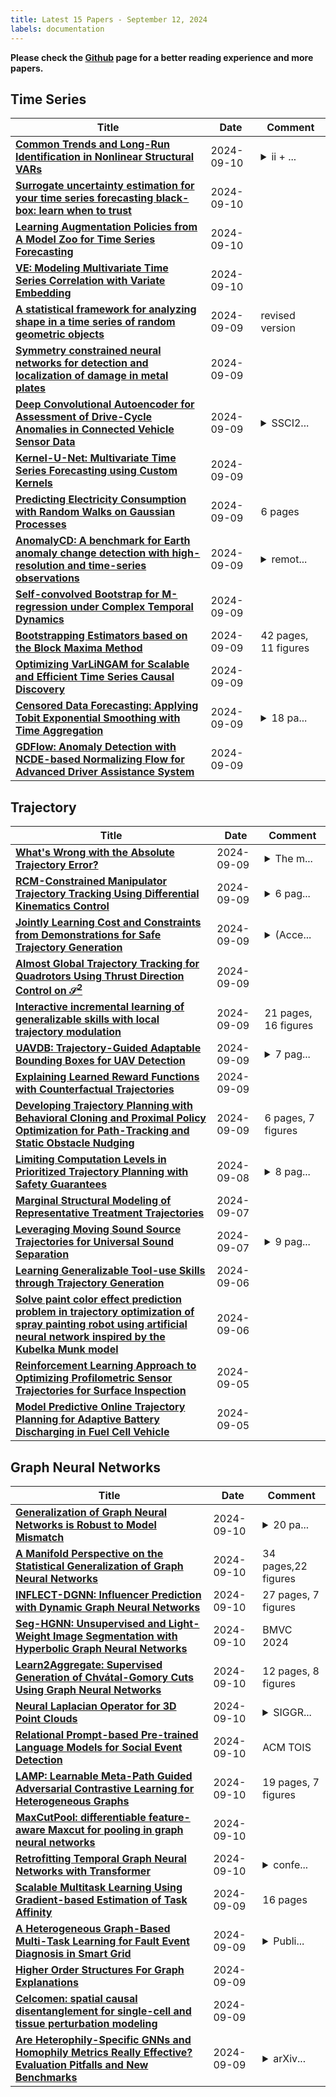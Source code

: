 ```yaml
---
title: Latest 15 Papers - September 12, 2024
labels: documentation
---
```

**Please check the [Github](https://github.com/zezhishao/MTS_Daily_ArXiv) page for a better reading experience and more papers.**

## Time Series
| **Title** | **Date** | **Comment** |
| --- | --- | --- |
| **[Common Trends and Long-Run Identification in Nonlinear Structural VARs](http://arxiv.org/abs/2404.05349v2)** | 2024-09-10 | <details><summary>ii + ...</summary><p>ii + 50 pp., 1 figure</p></details> |
| **[Surrogate uncertainty estimation for your time series forecasting black-box: learn when to trust](http://arxiv.org/abs/2302.02834v2)** | 2024-09-10 |  |
| **[Learning Augmentation Policies from A Model Zoo for Time Series Forecasting](http://arxiv.org/abs/2409.06282v1)** | 2024-09-10 |  |
| **[VE: Modeling Multivariate Time Series Correlation with Variate Embedding](http://arxiv.org/abs/2409.06169v1)** | 2024-09-10 |  |
| **[A statistical framework for analyzing shape in a time series of random geometric objects](http://arxiv.org/abs/2304.01984v3)** | 2024-09-09 | revised version |
| **[Symmetry constrained neural networks for detection and localization of damage in metal plates](http://arxiv.org/abs/2409.06084v1)** | 2024-09-09 |  |
| **[Deep Convolutional Autoencoder for Assessment of Drive-Cycle Anomalies in Connected Vehicle Sensor Data](http://arxiv.org/abs/2202.07592v3)** | 2024-09-09 | <details><summary>SSCI2...</summary><p>SSCI2022, 7 pages, 3 Tables, 3 Figures</p></details> |
| **[Kernel-U-Net: Multivariate Time Series Forecasting using Custom Kernels](http://arxiv.org/abs/2401.01479v3)** | 2024-09-09 |  |
| **[Predicting Electricity Consumption with Random Walks on Gaussian Processes](http://arxiv.org/abs/2409.05934v1)** | 2024-09-09 | 6 pages |
| **[AnomalyCD: A benchmark for Earth anomaly change detection with high-resolution and time-series observations](http://arxiv.org/abs/2409.05679v1)** | 2024-09-09 | <details><summary>remot...</summary><p>remote sensing benchmark</p></details> |
| **[Self-convolved Bootstrap for M-regression under Complex Temporal Dynamics](http://arxiv.org/abs/2310.11724v3)** | 2024-09-09 |  |
| **[Bootstrapping Estimators based on the Block Maxima Method](http://arxiv.org/abs/2409.05529v1)** | 2024-09-09 | 42 pages, 11 figures |
| **[Optimizing VarLiNGAM for Scalable and Efficient Time Series Causal Discovery](http://arxiv.org/abs/2409.05500v1)** | 2024-09-09 |  |
| **[Censored Data Forecasting: Applying Tobit Exponential Smoothing with Time Aggregation](http://arxiv.org/abs/2409.05412v1)** | 2024-09-09 | <details><summary>18 pa...</summary><p>18 pages, 6 figures, 2 tables</p></details> |
| **[GDFlow: Anomaly Detection with NCDE-based Normalizing Flow for Advanced Driver Assistance System](http://arxiv.org/abs/2409.05346v1)** | 2024-09-09 |  |

## Trajectory
| **Title** | **Date** | **Comment** |
| --- | --- | --- |
| **[What's Wrong with the Absolute Trajectory Error?](http://arxiv.org/abs/2212.05376v5)** | 2024-09-09 | <details><summary>The m...</summary><p>The main part of this manuscript (except the part on DRE) has been accepted to ECCV 2024 Workshop HALF-CENTURY OF STRUCTURE-FROM-MOTION (50SFM)</p></details> |
| **[RCM-Constrained Manipulator Trajectory Tracking Using Differential Kinematics Control](http://arxiv.org/abs/2409.05740v1)** | 2024-09-09 | <details><summary>6 pag...</summary><p>6 pages, 7 figures. Published in the 21st International Conference on Advanced Robotics (ICAR 2023)</p></details> |
| **[Jointly Learning Cost and Constraints from Demonstrations for Safe Trajectory Generation](http://arxiv.org/abs/2405.03491v2)** | 2024-09-09 | <details><summary>(Acce...</summary><p>(Accepted/In press) 2024 IEEE/RSJ International Conference on Intelligent Robots and Systems (IROS)</p></details> |
| **[Almost Global Trajectory Tracking for Quadrotors Using Thrust Direction Control on $\mathcal{S}^2$](http://arxiv.org/abs/2409.05702v1)** | 2024-09-09 |  |
| **[Interactive incremental learning of generalizable skills with local trajectory modulation](http://arxiv.org/abs/2409.05655v1)** | 2024-09-09 | 21 pages, 16 figures |
| **[UAVDB: Trajectory-Guided Adaptable Bounding Boxes for UAV Detection](http://arxiv.org/abs/2409.06490v1)** | 2024-09-09 | <details><summary>7 pag...</summary><p>7 pages, 5 figures, 3 tables</p></details> |
| **[Explaining Learned Reward Functions with Counterfactual Trajectories](http://arxiv.org/abs/2402.04856v2)** | 2024-09-09 |  |
| **[Developing Trajectory Planning with Behavioral Cloning and Proximal Policy Optimization for Path-Tracking and Static Obstacle Nudging](http://arxiv.org/abs/2409.05289v1)** | 2024-09-09 | 6 pages, 7 figures |
| **[Limiting Computation Levels in Prioritized Trajectory Planning with Safety Guarantees](http://arxiv.org/abs/2409.05029v1)** | 2024-09-08 | <details><summary>8 pag...</summary><p>8 pages, 4 figures. This is an extended abstract of our previous work published at the 2024 European Control Conference (ECC), June 25-28, 2024. Stockholm, Sweden</p></details> |
| **[Marginal Structural Modeling of Representative Treatment Trajectories](http://arxiv.org/abs/2409.04933v1)** | 2024-09-07 |  |
| **[Leveraging Moving Sound Source Trajectories for Universal Sound Separation](http://arxiv.org/abs/2409.04843v1)** | 2024-09-07 | <details><summary>9 pag...</summary><p>9 pages,7 figures,submitted to IEEE/ACM Transactions on Audio, Speech and Language Processing(TASLP)</p></details> |
| **[Learning Generalizable Tool-use Skills through Trajectory Generation](http://arxiv.org/abs/2310.00156v5)** | 2024-09-06 |  |
| **[Solve paint color effect prediction problem in trajectory optimization of spray painting robot using artificial neural network inspired by the Kubelka Munk model](http://arxiv.org/abs/2409.04558v1)** | 2024-09-06 |  |
| **[Reinforcement Learning Approach to Optimizing Profilometric Sensor Trajectories for Surface Inspection](http://arxiv.org/abs/2409.03429v1)** | 2024-09-05 |  |
| **[Model Predictive Online Trajectory Planning for Adaptive Battery Discharging in Fuel Cell Vehicle](http://arxiv.org/abs/2409.03201v1)** | 2024-09-05 |  |

## Graph Neural Networks
| **Title** | **Date** | **Comment** |
| --- | --- | --- |
| **[Generalization of Graph Neural Networks is Robust to Model Mismatch](http://arxiv.org/abs/2408.13878v2)** | 2024-09-10 | <details><summary>20 pa...</summary><p>20 pages, 6 figures. arXiv admin note: substantial text overlap with arXiv:2406.05225</p></details> |
| **[A Manifold Perspective on the Statistical Generalization of Graph Neural Networks](http://arxiv.org/abs/2406.05225v3)** | 2024-09-10 | 34 pages,22 figures |
| **[INFLECT-DGNN: Influencer Prediction with Dynamic Graph Neural Networks](http://arxiv.org/abs/2307.08131v4)** | 2024-09-10 | 27 pages, 7 figures |
| **[Seg-HGNN: Unsupervised and Light-Weight Image Segmentation with Hyperbolic Graph Neural Networks](http://arxiv.org/abs/2409.06589v1)** | 2024-09-10 | BMVC 2024 |
| **[Learn2Aggregate: Supervised Generation of Chvátal-Gomory Cuts Using Graph Neural Networks](http://arxiv.org/abs/2409.06559v1)** | 2024-09-10 | 12 pages, 8 figures |
| **[Neural Laplacian Operator for 3D Point Clouds](http://arxiv.org/abs/2409.06506v1)** | 2024-09-10 | <details><summary>SIGGR...</summary><p>SIGGRAPH Asia 2024 (Journal Track)</p></details> |
| **[Relational Prompt-based Pre-trained Language Models for Social Event Detection](http://arxiv.org/abs/2404.08263v2)** | 2024-09-10 | ACM TOIS |
| **[LAMP: Learnable Meta-Path Guided Adversarial Contrastive Learning for Heterogeneous Graphs](http://arxiv.org/abs/2409.06323v1)** | 2024-09-10 | 19 pages, 7 figures |
| **[MaxCutPool: differentiable feature-aware Maxcut for pooling in graph neural networks](http://arxiv.org/abs/2409.05100v2)** | 2024-09-10 |  |
| **[Retrofitting Temporal Graph Neural Networks with Transformer](http://arxiv.org/abs/2409.05477v2)** | 2024-09-10 | <details><summary>confe...</summary><p>conference Under review</p></details> |
| **[Scalable Multitask Learning Using Gradient-based Estimation of Task Affinity](http://arxiv.org/abs/2409.06091v1)** | 2024-09-09 | 16 pages |
| **[A Heterogeneous Graph-Based Multi-Task Learning for Fault Event Diagnosis in Smart Grid](http://arxiv.org/abs/2309.09921v2)** | 2024-09-09 | <details><summary>Publi...</summary><p>Published in IEEE Transactions on Power Systems (2024)</p></details> |
| **[Higher Order Structures For Graph Explanations](http://arxiv.org/abs/2406.03253v4)** | 2024-09-09 |  |
| **[Celcomen: spatial causal disentanglement for single-cell and tissue perturbation modeling](http://arxiv.org/abs/2409.05804v1)** | 2024-09-09 |  |
| **[Are Heterophily-Specific GNNs and Homophily Metrics Really Effective? Evaluation Pitfalls and New Benchmarks](http://arxiv.org/abs/2409.05755v1)** | 2024-09-09 | <details><summary>arXiv...</summary><p>arXiv admin note: substantial text overlap with arXiv:2407.09618</p></details> |

